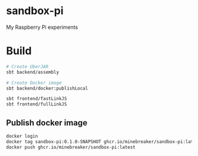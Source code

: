 # sandbox-pi

My Raspberry Pi experiments


# Build

```bash
# Create UberJAR
sbt backend/assembly

# Create Docker image
sbt backend/docker:publishLocal

sbt frontend/fastLinkJS
sbt frontend/fullLinkJS
```

## Publish docker image

```bash
docker login
docker tag sandbox-pi:0.1.0-SNAPSHOT ghcr.io/minebreaker/sandbox-pi:latest
docker push ghcr.io/minebreaker/sandbox-pi:latest  
```
